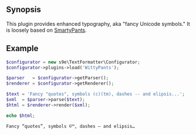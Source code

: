 ## Synopsis

This plugin provides enhanced typography, aka "fancy Unicode symbols." It is loosely based on [SmartyPants](http://daringfireball.net/projects/smartypants/).

## Example

```php
$configurator = new s9e\TextFormatter\Configurator;
$configurator->plugins->load('WittyPants');

$parser   = $configurator->getParser();
$renderer = $configurator->getRenderer();

$text = 'Fancy "quotes", symbols (c)(tm), dashes -- and elipsis...'; 
$xml  = $parser->parse($text);
$html = $renderer->render($xml);

echo $html;
```
```html
Fancy “quotes”, symbols ©™, dashes – and elipsis…
```